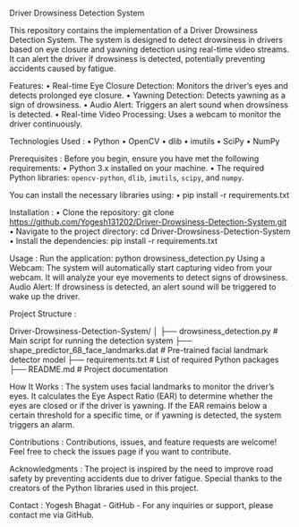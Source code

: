 Driver Drowsiness Detection System

This repository contains the implementation of a Driver Drowsiness Detection System. The system is designed to detect drowsiness in drivers based on eye closure and yawning detection using real-time video streams. It can alert the driver if drowsiness is detected, potentially preventing accidents caused by fatigue.

Features:
•	Real-time Eye Closure Detection: Monitors the driver’s eyes and detects prolonged eye     closure.
•	Yawning Detection: Detects yawning as a sign of drowsiness.
•	Audio Alert: Triggers an alert sound when drowsiness is detected.
•	Real-time Video Processing:  Uses a webcam to monitor the driver continuously.

Technologies Used :
•	Python
•	OpenCV
•	dlib
•	imutils
•	SciPy
•	NumPy

Prerequisites :
Before you begin, ensure you have met the following requirements:
•	Python 3.x installed on your machine.
•	The required Python libraries: `opencv-python`, `dlib`, `imutils`, `scipy`, and `numpy`.

You can install the necessary libraries using:
•	pip install -r requirements.txt

Installation :
•	Clone the repository:  git clone https://github.com/Yogesh131202/Driver-Drowsiness-Detection-System.git
•	Navigate to the project directory: cd Driver-Drowsiness-Detection-System
•	Install the dependencies: pip install -r requirements.txt

Usage :
Run the application: python drowsiness_detection.py
Using a Webcam: The system will automatically start capturing video from your webcam. It will analyze your eye movements to detect signs of drowsiness.
Audio Alert: If drowsiness is detected, an alert sound will be triggered to wake up the driver.

Project Structure :

Driver-Drowsiness-Detection-System/
│
├── drowsiness_detection.py   # Main script for running the detection system
├── shape_predictor_68_face_landmarks.dat   # Pre-trained facial landmark detector model
├── requirements.txt          # List of required Python packages
├── README.md                 # Project documentation

How It Works :
The system uses facial landmarks to monitor the driver’s eyes. It calculates the Eye Aspect Ratio (EAR) to determine whether the eyes are closed or if the driver is yawning. If the EAR remains below a certain threshold for a specific time, or if yawning is detected, the system triggers an alarm.

Contributions :
Contributions, issues, and feature requests are welcome! Feel free to check the issues page if you want to contribute.

Acknowledgments :
The project is inspired by the need to improve road safety by preventing accidents due to driver fatigue. Special thanks to the creators of the Python libraries used in this project.

Contact :
Yogesh Bhagat - GitHub - For any inquiries or support, please contact me via GitHub.
